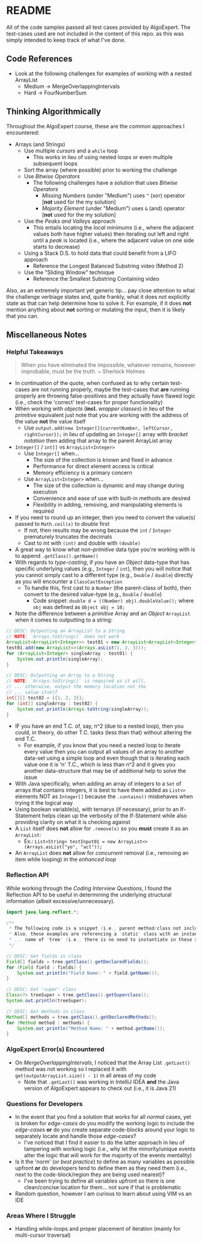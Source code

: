 # README

All of the code samples passed all test cases provided by AlgoExpert. The test-cases used are not included in the content of this repo. as this was simply intended to keep track of what I've done.

## Code References

- Look at the following challenges for examples of working with a nested ArrayList
  - Medium -> MergeOverlappingIntervals
  - Hard -> FourNumberSum

## Thinking Algorithmically

Throughout the AlgoExpert course, these are the common approaches I encountered:

- Arrays (and Strings)
  - Use multiple *cursors* and a `while` loop
    - This works in lieu of using nested loops or even multiple subsequent loops
  - Sort the array (where possible) prior to working the challenge
  - Use *Bitwise Operators*
    - The following challenges have a solution that uses *Bitwise Operators*
      - *Missing Numbers* (under "Medium") uses `^` (xor) operator [**not** used for the my solution]
      - *Majority Element* (under "Medium") uses `&` (and) operator [**not** used for the my solution]
  - Use the *Peaks and Valleys* approach
    - This entails locating the *local minimums* (i.e., where the adjacent values both have higher values) then iterating out left and right until a *peak* is located (i.e., where the adjacent value on one side starts to decrease)
  - Using a Stack D.S. to hold data that could benefit from a LIFO approach
    - Reference the Longest Balanced Substring video (Method 2)
  - Use the "Sliding Window" technique
    - Reference the Smallest Substring Containing video

Also, as an extremely important yet generic tip... pay close attention to what the challenge verbiage states and, quite frankly, what it does not explicitly state as that can help determine how to solve it. For example, if it does **not** mention anything about **not** sorting or mutating the input, then it is likely that you can.

## Miscellaneous Notes

### Helpful Takeaways

> When you have eliminated the impossible, whatever remains, however improbable, must be the truth. ~ Sherlock Holmes

- In continuation of the quote, when confused as to why certain test-cases are not running properly, maybe the test-cases that **are** running properly are throwing false-positives and they actually have flawed logic (i.e., check the 'correct' test-cases for proper functionality)
- When working with _objects_ (**incl.** _wrapper classes_) in lieu of the _primitive_ equivalent just note that you are working with the address of the value **not** the value itself
  - Use `output.add(new Integer[]{currentNumber, leftCursor, rightCursor});` in lieu of updating an `Integer[]` array with _bracket notation_ then adding that array to the parent ArrayList array
- `Integer[]` / `int[]` vs `ArrayList<Integer>`
  - Use `Integer[]` when...
    - The size of the collection is known and fixed in advance
    - Performance for direct element access is critical
    - Memory efficiency is a primary concern
  - Use `ArrayList<Integer>` when...
    - The size of the collection is dynamic and may change during execution
    - Convenience and ease of use with built-in methods are desired
    - Flexibility in adding, removing, and manipulating elements is required
- If you need to round up an integer, then you need to convert the value(s) passed to `Math.ceil(x)` to *double* first
  - If not, then results may be wrong because the `int` / `Integer` prematurely truncates the decimals
  - Cast to int with `(int)` and double with `(double)`
- A great way to know what *non-primitive* data type you're working with is to append `.getClass().getName()`
- With regards to *type-casting*, if you have an *Object* data-type that has specific underlying values (e.g., `Integer` / `int`), then you will notice that you cannot simply cast to a different type (e.g., `Double` / `double`) directly as you will encounter a `ClassCastException`
  - To handle this, first cast to a `Number` (the parent-class of both), then convert to the desired value-type (e.g., `Double` / `double`)
    - Code snippet: `double d = ((Number) obj).doubleValue();` where `obj` was defined as `Object obj = 10;`
- Note the difference between a *primitive* Array and an *Object* `ArrayList` when it comes to outputting to a string:

```java
// DESC: Outputting an ArrayList to a String
// NOTE: `Arrays.toString()` does not work
ArrayList<ArrayList<Integer>> test01 = new ArrayList<ArrayList<Integer>>();
test01.add(new ArrayList<>(Arrays.asList(1, 2, 3)));
for (ArrayList<Integer> singleArray : test01) {
    System.out.println(singleArray);
}

// DESC: Outputting an Array to a String
// NOTE: `Arrays.toString()` is required as it will,
// ... otherwise, output the memory location not the
// ... value itself
int[][] test02 = {{1, 2, 3}};
for (int[] singleArray : test02) {
    System.out.println(Arrays.toString(singleArray));
}
```

- IF you have an end T.C. of, say, n^2 (due to a nested loop), then you could, in theory, do other T.C. tasks (less than that) without altering the end T.C.
  - For example, if you know that you need a nested loop to iterate every value then you can output all values of an array to another data-set using a simple loop and even though that is iterating each value one it is 'n' T.C., which is less than n^2 and it gives you another data-structure that may be of additional help to solve the issue
- With Java specifically, when adding an array of integers to a `Set` of arrays that contains integers, it is best to have them added as `List<>` elements NOT as `Integer[]` because the `.contains()` misbehaves when trying it the logical way
- Using boolean variable(s), with ternarys (if necessary), prior to an If-Statement helps clean up the verbosity of the If-Statement while also providing clarity on what it is checking against
- A `List` itself does **not** allow for `.remove(x)` so you **must** create it as an `ArrayList`:
  - Ex.: `List<String> testInput01 = new ArrayList<>(Arrays.asList("yo", "act"));`
- An `ArrayList` does **not** allow for *concurrent* removal (i.e., removing an item while looping) in the *enhanced loop*

### Reflection API

While working through the *Coding Interview Questions*, I found the Reflection API to be useful in determining the underlying structural information (albeit excessive/unnecessary).

```java
import java.lang.reflect.*;

/**
 * The following code is a snippet (i.e., parent method/class not included).
 * Also, these examples are referencing a 'static' class with an instance
 * ... name of 'tree' (i.e., there is no need to instantiate in these snippets)
 */

// DESC: Get fields in class
Field[] fields = tree.getClass().getDeclaredFields();
for (Field field : fields) {
    System.out.println("Field Name: " + field.getName());
}

// DESC: Get 'super' class
Class<?> treeSuper = tree.getClass().getSuperclass();
System.out.println(treeSuper);

// DESC: Get methods in class
Method[] methods = tree.getClass().getDeclaredMethods();
for (Method method : methods) {
    System.out.println("Method Name: " + method.getName());
}
```

### AlgoExpert Error(s) Encountered

- On *MergeOverlappingIntervals*, I noticed that the Array List `.getLast()` method was not working so I replaced it with `get(outputArrayList.size() - 1)` in all areas of my code
  - Note that `.getLast()` was working in IntelliJ IDEA **and** the Java version of AlgoExpert appears to check out (i.e., it is Java 21)

### Questions for Developers

- In the event that you find a solution that works for all *normal* cases, yet is broken for *edge-cases* do you modify the working logic to include the *edge-cases* **or** do you create separate code-blocks around your logic to separately locate and handle those *edge-cases*?
  - I've noticed that I find it easier to do the latter approach in lieu of tampering with working logic (i.e., why let the minority/unique events alter the logic that will work for the majority of the events mentality)
- Is it the 'norm' (or *best practice*) to define as many variables as possible upfront **or** do developers tend to define them as they need them (i.e., next to the code-block/region they are being used nearest)?
  - I've been trying to define all variables upfront so there is one clean/concise location for them... not sure if that is problematic
- Random question, however I am curious to learn about using VIM vs an IDE

### Areas Where I Struggle

- Handling while-loops and proper placement of iteration (mainly for multi-cursor traversal)